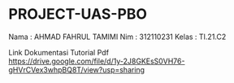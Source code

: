 # PROJECT-UAS-PBO

Nama  : AHMAD FAHRUL TAMIMI 
Nim   : 312110231
Kelas : TI.21.C2    


Link Dokumentasi Tutorial Pdf   
https://drive.google.com/file/d/1y-2J8GKEsS0VH76-gHVrCVex3whpBQ8T/view?usp=sharing
